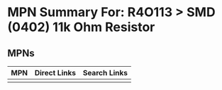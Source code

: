 



# MPN Summary For: R4O113 > SMD (0402) 11k Ohm Resistor

## MPNs
  

|MPN|Direct Links|Search Links|
| :--- | :--- | :--- |
||||
